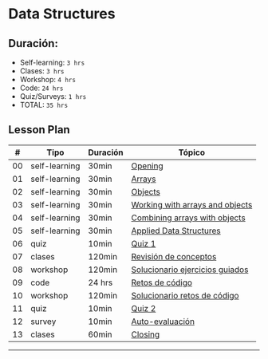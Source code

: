 # Data Structures

## Duración:
- Self-learning: `3 hrs`
- Clases: `3 hrs`
- Workshop: `4 hrs`
- Code: `24 hrs`
- Quiz/Surveys: `1 hrs`
- TOTAL: `35 hrs`

## Lesson Plan
| # | Tipo | Duración | Tópico
| - | ---- | -------- | ------
| 00 | self-learning | 30min | [Opening](00-opening-data-structures.md)
| 01 | self-learning | 30min | [Arrays](01-arrays.md)
| 02 | self-learning | 30min | [Objects](02-objects.md)
| 03 | self-learning | 30min | [Working with arrays and objects](03-working-with-arrays-and-objects.md)
| 04 | self-learning | 30min | [Combining arrays with objects](04-combining-arrays-with-objects.md)
| 05 | self-learning | 30min | [Applied Data Structures](05-applied-data-structures.md)
| 06 | quiz | 10min | [Quiz 1](06-quiz-1-data-structures.md)
| 07 | clases | 120min | [Revisión de conceptos](07-lecture-data-structures.md)
| 08 | workshop | 120min |  [Solucionario ejercicios guiados](08-guided-exercises-workshop-data-structures.md)
| 09 | code | 24 hrs | [Retos de código](09-code-challenges-data-structures.md)
| 10 | workshop | 120min | [Solucionario retos de código](10-solutions-code-challenges-data-structures.md)
| 11 | quiz | 10min | [Quiz 2](11-quiz-2-data-structures.md)
| 12 | survey | 10min | [Auto-evaluación](12-self-assessment-data-structures.md)
| 13 | clases | 60min | [Closing](13-closing-data-structures.md)

*****
